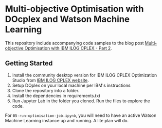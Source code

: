 # Multi-objective Optimisation with DOcplex and Watson Machine Learning

This repository include accompanying code samples to the blog post [Multi-objective Optimisation with IBM ILOG CPLEX - Part 2](https://congx.dev/posts/multiobjective-optimisation-with-ibm-ilog-cplex-2/).

## Getting Started

1. Install the community desktop version for IBM ILOG CPLEX Optimization Studio from [IBM ILOG CPLEX website](https://www.ibm.com/au-en/products/ilog-cplex-optimization-studio).
2. Setup DOplex on your local machine per IBM's instructions
3. Clone the repository into a folder. 
3. Install the dependencies in requirements.txt
4. Run Jupyter Lab in the folder you cloned. Run the files to explore the code.

For `05-run-optimisation-job.ipynb`, you will need to have an active Watson Machine Learning instance up and running. A lite plan will do.
